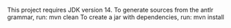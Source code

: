 This project requires JDK version 14.
To generate sources from the antlr grammar, run:
mvn clean
To create a jar with dependencies, run:
mvn install